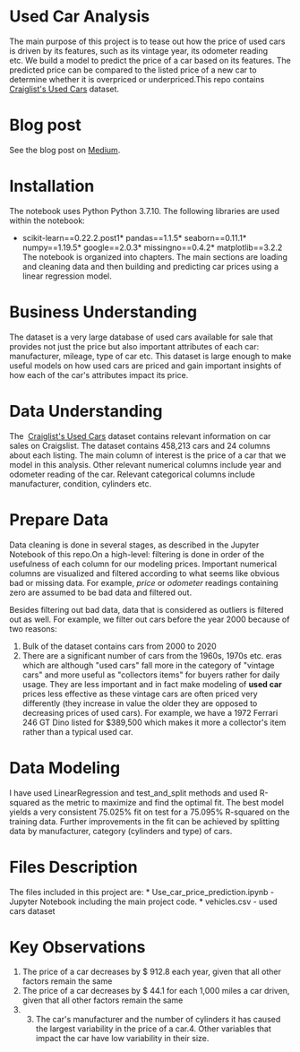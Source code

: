 # Used Car Analysis
The main purpose of this project is to tease out how the price of used cars is driven by its features, such as its vintage year, its odometer reading etc. We build a model to predict the price of a car based on its features. The predicted price can be compared to the listed price of a new car to determine whether it is overpriced or underpriced.This repo contains [Craiglist's Used Cars]( https://www.kaggle.com/austinreese/craigslist-carstrucks-data) dataset.

# Blog post
See the blog post on [Medium](https://witty-latte-bat-528.medium.com/what-drives-the-pricing-of-used-cars-88a1215122c3).

# Installation
The notebook uses Python Python 3.7.10. The following libraries are used within the notebook:
* scikit-learn==0.22.2.post1* pandas==1.1.5* seaborn==0.11.1* numpy==1.19.5* google==2.0.3* missingno==0.4.2* matplotlib==3.2.2
The notebook is organized into chapters. The main sections are loading and cleaning data and then building and predicting car prices using a linear regression model.

# Business Understanding
The dataset is a very large database of used cars available for sale that provides not just the price but also important attributes of each car: manufacturer, mileage, type of car etc. This dataset is large enough to make useful models on how used cars are priced and gain important insights of how each of the car's attributes impact its price. 

# Data Understanding
The  [Craiglist's Used Cars]( https://www.kaggle.com/austinreese/craigslist-carstrucks-data) dataset contains relevant information on car sales on Craigslist. The dataset contains 458,213 cars and 24 columns about each listing. The main column of interest is the price of a car that we model in this analysis. Other relevant numerical columns include year and odometer reading of the car. Relevant categorical columns include manufacturer, condition, cylinders etc.

# Prepare Data
Data cleaning is done in several stages, as described in the Jupyter Notebook of this repo.On a high-level: filtering is done in order of the usefulness of each column for our modeling prices. Important numerical columns are visualized and filtered according to what seems like obvious bad or missing data. For example, _price_ or _odometer_ readings containing zero are assumed to be bad data and filtered out.

Besides filtering out bad data, data that is considered as outliers is filtered out as well. For example, we filter out cars before the year 2000 because of two reasons: 
1. Bulk of the dataset contains cars from 2000 to 2020
2. There are a significant number of cars from the 1960s, 1970s etc. eras which are although "used cars" fall more in the category of "vintage cars" and more useful as "collectors items" for buyers rather for daily usage. They are less important and in fact make modeling of **used car** prices less effective as these vintage cars are often priced very differently (they increase in value the older they are opposed to decreasing prices of used cars). For example, we have a 1972 Ferrari 246 GT Dino listed for $389,500 which makes it more a collector's item rather than a typical used car.

# Data Modeling
I have used LinearRegression and test_and_split methods and used R-squared as the metric to maximize and find the optimal fit. The best model yields a very consistent 75.025% fit on test for a 75.095% R-squared on the training data. Further improvements in the fit can be achieved by splitting data by manufacturer, category (cylinders and type) of cars.   

# Files Description
The files included in this project are: * Use_car_price_prediction.ipynb - Jupyter Notebook including the main project code. * vehicles.csv - used cars dataset

# Key Observations
1. The price of a car decreases by $ 912.8 each year, given that all other factors remain the same
2. The price of a car decreases by $ 44.1 for each 1,000 miles a car driven, given that all other factors remain the same
3. 3. The car's manufacturer and the number of cylinders it has caused the largest variability in the price of a car.4. Other variables that impact the car have low variability in their size.
